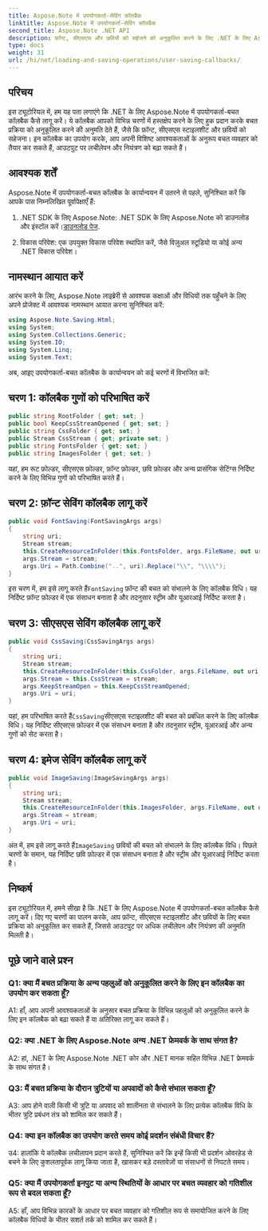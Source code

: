 ```yaml
---
title: Aspose.Note में उपयोगकर्ता-सेविंग कॉलबैक
linktitle: Aspose.Note में उपयोगकर्ता-सेविंग कॉलबैक
second_title: Aspose.Note .NET API
description: फ़ॉन्ट, सीएसएस और छवियों को सहेजने को अनुकूलित करने के लिए .NET के लिए Aspose.Note में उपयोगकर्ता-बचत कॉलबैक को कार्यान्वित करने का तरीका जानें।
type: docs
weight: 31
url: /hi/net/loading-and-saving-operations/user-saving-callbacks/
---
```

## परिचय

इस ट्यूटोरियल में, हम यह पता लगाएंगे कि .NET के लिए Aspose.Note में उपयोगकर्ता-बचत कॉलबैक कैसे लागू करें। ये कॉलबैक आपको विभिन्न चरणों में हस्तक्षेप करने के लिए हुक प्रदान करके बचत प्रक्रिया को अनुकूलित करने की अनुमति देते हैं, जैसे कि फ़ॉन्ट, सीएसएस स्टाइलशीट और छवियों को सहेजना। इन कॉलबैक का उपयोग करके, आप अपनी विशिष्ट आवश्यकताओं के अनुरूप बचत व्यवहार को तैयार कर सकते हैं, आउटपुट पर लचीलेपन और नियंत्रण को बढ़ा सकते हैं।

## आवश्यक शर्तें

Aspose.Note में उपयोगकर्ता-बचत कॉलबैक के कार्यान्वयन में उतरने से पहले, सुनिश्चित करें कि आपके पास निम्नलिखित पूर्वापेक्षाएँ हैं:

1.  .NET SDK के लिए Aspose.Note: .NET SDK के लिए Aspose.Note को डाउनलोड और इंस्टॉल करें।[डाउनलोड पेज](https://releases.aspose.com/note/net/).
   
2. विकास परिवेश: एक उपयुक्त विकास परिवेश स्थापित करें, जैसे विज़ुअल स्टूडियो या कोई अन्य .NET विकास परिवेश।

## नामस्थान आयात करें

आरंभ करने के लिए, Aspose.Note लाइब्रेरी से आवश्यक कक्षाओं और विधियों तक पहुँचने के लिए अपने प्रोजेक्ट में आवश्यक नामस्थान आयात करना सुनिश्चित करें:

```csharp
using Aspose.Note.Saving.Html;
using System;
using System.Collections.Generic;
using System.IO;
using System.Linq;
using System.Text;
```

अब, आइए उपयोगकर्ता-बचत कॉलबैक के कार्यान्वयन को कई चरणों में विभाजित करें:

## चरण 1: कॉलबैक गुणों को परिभाषित करें

```csharp
public string RootFolder { get; set; }
public bool KeepCssStreamOpened { get; set; }
public string CssFolder { get; set; }
public Stream CssStream { get; private set; }
public string FontsFolder { get; set; }
public string ImagesFolder { get; set; }
```

यहां, हम रूट फ़ोल्डर, सीएसएस फ़ोल्डर, फ़ॉन्ट फ़ोल्डर, छवि फ़ोल्डर और अन्य प्रासंगिक सेटिंग्स निर्दिष्ट करने के लिए विभिन्न गुणों को परिभाषित करते हैं।

## चरण 2: फ़ॉन्ट सेविंग कॉलबैक लागू करें

```csharp
public void FontSaving(FontSavingArgs args)
{
    string uri;
    Stream stream;
    this.CreateResourceInFolder(this.FontsFolder, args.FileName, out uri, out stream);
    args.Stream = stream;
    args.Uri = Path.Combine("..", uri).Replace("\\", "\\\\");
}
```

 इस चरण में, हम इसे लागू करते हैं`FontSaving` फ़ॉन्ट की बचत को संभालने के लिए कॉलबैक विधि। यह निर्दिष्ट फ़ॉन्ट फ़ोल्डर में एक संसाधन बनाता है और तदनुसार स्ट्रीम और यूआरआई निर्दिष्ट करता है।

## चरण 3: सीएसएस सेविंग कॉलबैक लागू करें

```csharp
public void CssSaving(CssSavingArgs args)
{
    string uri;
    Stream stream;
    this.CreateResourceInFolder(this.CssFolder, args.FileName, out uri, out stream);
    args.Stream = this.CssStream = stream;
    args.KeepStreamOpen = this.KeepCssStreamOpened;
    args.Uri = uri;
}
```

 यहां, हम परिभाषित करते हैं`CssSaving`सीएसएस स्टाइलशीट की बचत को प्रबंधित करने के लिए कॉलबैक विधि। यह निर्दिष्ट सीएसएस फ़ोल्डर में एक संसाधन बनाता है और तदनुसार स्ट्रीम, यूआरआई और अन्य गुणों को सेट करता है।

## चरण 4: इमेज सेविंग कॉलबैक लागू करें

```csharp
public void ImageSaving(ImageSavingArgs args)
{
    string uri;
    Stream stream;
    this.CreateResourceInFolder(this.ImagesFolder, args.FileName, out uri, out stream);
    args.Stream = stream;
    args.Uri = uri;
}
```

 अंत में, हम इसे लागू करते हैं`ImageSaving` छवियों की बचत को संभालने के लिए कॉलबैक विधि। पिछले चरणों के समान, यह निर्दिष्ट छवि फ़ोल्डर में एक संसाधन बनाता है और स्ट्रीम और यूआरआई निर्दिष्ट करता है।

## निष्कर्ष

इस ट्यूटोरियल में, हमने सीखा है कि .NET के लिए Aspose.Note में उपयोगकर्ता-बचत कॉलबैक कैसे लागू करें। दिए गए चरणों का पालन करके, आप फ़ॉन्ट, सीएसएस स्टाइलशीट और छवियों के लिए बचत प्रक्रिया को अनुकूलित कर सकते हैं, जिससे आउटपुट पर अधिक लचीलेपन और नियंत्रण की अनुमति मिलती है।

## पूछे जाने वाले प्रश्न

### Q1: क्या मैं बचत प्रक्रिया के अन्य पहलुओं को अनुकूलित करने के लिए इन कॉलबैक का उपयोग कर सकता हूँ?

A1: हाँ, आप अपनी आवश्यकताओं के अनुसार बचत प्रक्रिया के विभिन्न पहलुओं को अनुकूलित करने के लिए इन कॉलबैक को बढ़ा सकते हैं या अतिरिक्त लागू कर सकते हैं।

### Q2: क्या .NET के लिए Aspose.Note अन्य .NET फ्रेमवर्क के साथ संगत है?

A2: हां, .NET के लिए Aspose.Note .NET कोर और .NET मानक सहित विभिन्न .NET फ्रेमवर्क के साथ संगत है।

### Q3: मैं बचत प्रक्रिया के दौरान त्रुटियों या अपवादों को कैसे संभाल सकता हूँ?

A3: आप होने वाली किसी भी त्रुटि या अपवाद को शालीनता से संभालने के लिए प्रत्येक कॉलबैक विधि के भीतर त्रुटि प्रबंधन तंत्र को शामिल कर सकते हैं।

### Q4: क्या इन कॉलबैक का उपयोग करते समय कोई प्रदर्शन संबंधी विचार हैं?

उ4: हालांकि ये कॉलबैक लचीलापन प्रदान करते हैं, सुनिश्चित करें कि इन्हें किसी भी प्रदर्शन ओवरहेड से बचने के लिए कुशलतापूर्वक लागू किया जाता है, खासकर बड़े दस्तावेज़ों या संसाधनों से निपटते समय।

### Q5: क्या मैं उपयोगकर्ता इनपुट या अन्य स्थितियों के आधार पर बचत व्यवहार को गतिशील रूप से बदल सकता हूँ?

A5: हाँ, आप विभिन्न कारकों के आधार पर बचत व्यवहार को गतिशील रूप से समायोजित करने के लिए कॉलबैक विधियों के भीतर सशर्त तर्क को शामिल कर सकते हैं।